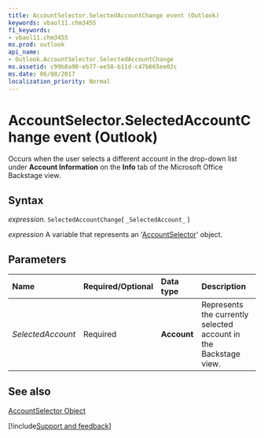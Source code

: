 ```yaml
---
title: AccountSelector.SelectedAccountChange event (Outlook)
keywords: vbaol11.chm3455
f1_keywords:
- vbaol11.chm3455
ms.prod: outlook
api_name:
- Outlook.AccountSelector.SelectedAccountChange
ms.assetid: c99b8a90-eb77-ee58-b11d-c47b665ee02c
ms.date: 06/08/2017
localization_priority: Normal
---
```



# AccountSelector.SelectedAccountChange event (Outlook)

Occurs when the user selects a different account in the drop-down list under  **Account Information** on the **Info** tab of the Microsoft Office Backstage view.


## Syntax

_expression_. `SelectedAccountChange`( `_SelectedAccount_` )

_expression_ A variable that represents an '[AccountSelector](Outlook.AccountSelector.md)' object.


## Parameters



|Name|Required/Optional|Data type|Description|
|:-----|:-----|:-----|:-----|
| _SelectedAccount_|Required| **Account**|Represents the currently selected account in the Backstage view.|

## See also


[AccountSelector Object](Outlook.AccountSelector.md)

[!include[Support and feedback](~/includes/feedback-boilerplate.md)]
